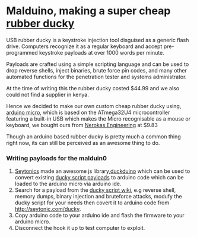 
# Malduino, making a super cheap [rubber ducky](https://shop.hak5.org/products/usb-rubber-ducky-deluxe)
USB rubber ducky is a keystroke injection tool disguised as a generic flash drive. Computers recognize it as a regular keyboard and accept pre-programmed keystroke payloads at over 1000 words per minute.

Payloads are crafted using a simple scripting language and can be used to drop reverse shells, inject binaries, brute force pin codes, and many other automated functions for the penetration tester and systems administrator.

At the time of writing this the rubber ducky costed $44.99 and we also could not find a supplier in kenya.

Hence we decided to make our own custom cheap rubber ducky using, [arduino micro](https://store.arduino.cc/arduino-micro), which is based on the ATmega32U4 microcontroller featuring a built-in USB which makes the Micro recognisable as a mouse or keyboard, we bought ours from [Nerokas Engineering](https://store.nerokas.co.ke) at $9.83

Though an arduino based rubber ducky is pretty much a common thing right now, its can still be perceived as an awesome thing to do.

### Writing payloads for the malduin0
1. [Seytonics](http://seytonic.com/) made an awesome js library,[duckduino](https://github.com/Nurrl/Duckuino) which can be used to convert existing [ducky script payloads]() to arduino code which can be loaded to the arduino micro via arduino ide.
2. Search for a payload from the [ducky script wiki](https://github.com/hak5darren/USB-Rubber-Ducky/wiki/Payloads), e.g reverse shell, memory dumps, binary injection and bruteforce attacks, modufy the ducky script for your needs then covert it to arduino code from http://seytonic.com/ducky.
3. Copy arduino code to your arduino ide and flash the firmware to your arduino micro.
4. Disconnect the hook it up to test computer to exploit.